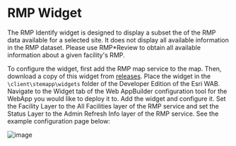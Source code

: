 # RMP Widget

The RMP Identify widget is designed to display a subset the of the RMP data available for a selected site.  It does not display all available information in the RMP dataset.  Please use RMP*Review to obtain all available information about a given facility's RMP.

To configure the widget, first add the RMP map service to the map. Then, download a copy of this widget from <a href="https://github.com/USEPA/R9-Widgets/releases/tag/RMP_v1">releases</a>. Place the widget in the `\client\stemapp\widgets` folder of the Developer Edition of the Esri WAB. Navigate to the Widget tab of the Web AppBuilder configuration tool for the WebApp you would like to deploy it to. Add the widget and configure it. Set the Facility Layer to the All Facilities layer of the RMP service and set the Status Layer to the Admin Refresh Info layer of the RMP service. See the example configuration page below:

![image](https://user-images.githubusercontent.com/4040295/44279060-f17efb80-a204-11e8-9c25-947122daaf69.png)
